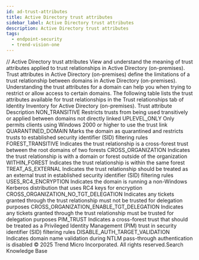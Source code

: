 ```yaml
---
id: ad-trust-attributes
title: Active Directory trust attributes
sidebar_label: Active Directory trust attributes
description: Active Directory trust attributes
tags:
  - endpoint-security
  - trend-vision-one
---
```


/*<![CDATA[*/ $('#title').html($('meta[name=map-description]').attr('content')); /*]]>*/ Active Directory trust attributes View and understand the meaning of trust attributes applied to trust relationships in Active Directory (on-premises). Trust attributes in Active Directory (on-premises) define the limitations of a trust relationship between domains in Active Directory (on-premises). Understanding the trust attributes for a domain can help you when trying to restrict or allow access to certain domains. The following table lists the trust attributes available for trust relationships in the Trust relationships tab of Identity Inventory for Active Directory (on-premises). Trust attribute Description NON_TRANSITIVE Restricts trusts from being used transitively or applied between domains not directly linked UPLEVEL_ONLY Only permits clients using Windows 2000 or higher to use the trust link QUARANTINED_DOMAIN Marks the domain as quarantined and restricts trusts to established security identifier (SID) filtering rules FOREST_TRANSITIVE Indicates the trust relationship is a cross-forest trust between the root domains of two forests CROSS_ORGANIZATION Indicates the trust relationship is with a domain or forest outside of the organization WITHIN_FOREST Indicates the trust relationship is within the same forest TREAT_AS_EXTERNAL Indicates the trust relationship should be treated as an external trust in established security identifier (SID) filtering rules USES_RC4_ENCRYPTION Indicates the domain is running a non-Windows Kerberos distribution that uses RC4 keys for encryption CROSS_ORGANIZATION_NO_TGT_DELEGATION Indicates any tickets granted through the trust relationship must not be trusted for delegation purposes CROSS_ORGANIZATION_ENABLE_TGT_DELEGATION Indicates any tickets granted through the trust relationship must be trusted for delegation purposes PIM_TRUST Indicates a cross-forest trust that should be treated as a Privileged Identity Management (PIM) trust in security identifier (SID) filtering rules DISABLE_AUTH_TARGET_VALIDATION Indicates domain name validation during NTLM pass-through authentication is disabled © 2025 Trend Micro Incorporated. All rights reserved.Search Knowledge Base